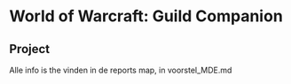 # World of Warcraft: Guild Companion

## Project
Alle info is the vinden in de reports map, in voorstel_MDE.md
